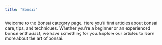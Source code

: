```yaml
---
title: "Bonsai"
---
```


Welcome to the Bonsai category page. Here you'll find articles about bonsai care, tips, and techniques. Whether you're a beginner or an experienced bonsai enthusiast, we have something for you. Explore our articles to learn more about the art of bonsai.